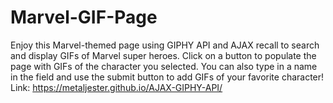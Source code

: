 # Marvel-GIF-Page
Enjoy this Marvel-themed page using GIPHY API and AJAX recall to search and display GIFs of Marvel super heroes. 
Click on a button to populate the page with GIFs of the character you selected.
You can also type in a name in the field and use the submit button to add GIFs of your favorite character!
Link: https://metaljester.github.io/AJAX-GIPHY-API/
